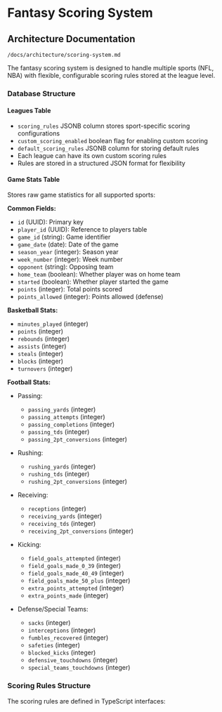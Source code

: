 # Fantasy Scoring System

## Architecture Documentation
`/docs/architecture/scoring-system.md`

The fantasy scoring system is designed to handle multiple sports (NFL, NBA) with flexible, configurable scoring rules stored at the league level.

### Database Structure

#### Leagues Table
- `scoring_rules` JSONB column stores sport-specific scoring configurations
- `custom_scoring_enabled` boolean flag for enabling custom scoring
- `default_scoring_rules` JSONB column for storing default rules
- Each league can have its own custom scoring rules
- Rules are stored in a structured JSON format for flexibility

#### Game Stats Table
Stores raw game statistics for all supported sports:

**Common Fields:**
- `id` (UUID): Primary key
- `player_id` (UUID): Reference to players table
- `game_id` (string): Game identifier
- `game_date` (date): Date of the game
- `season_year` (integer): Season year
- `week_number` (integer): Week number
- `opponent` (string): Opposing team
- `home_team` (boolean): Whether player was on home team
- `started` (boolean): Whether player started the game
- `points` (integer): Total points scored
- `points_allowed` (integer): Points allowed (defense)

**Basketball Stats:**
- `minutes_played` (integer)
- `points` (integer)
- `rebounds` (integer) 
- `assists` (integer)
- `steals` (integer)
- `blocks` (integer)
- `turnovers` (integer)

**Football Stats:**
- Passing:
  - `passing_yards` (integer)
  - `passing_attempts` (integer)
  - `passing_completions` (integer) 
  - `passing_tds` (integer)
  - `passing_2pt_conversions` (integer)

- Rushing:
  - `rushing_yards` (integer)
  - `rushing_tds` (integer)
  - `rushing_2pt_conversions` (integer)

- Receiving:
  - `receptions` (integer)
  - `receiving_yards` (integer)
  - `receiving_tds` (integer)
  - `receiving_2pt_conversions` (integer)

- Kicking:
  - `field_goals_attempted` (integer)
  - `field_goals_made_0_39` (integer)
  - `field_goals_made_40_49` (integer)
  - `field_goals_made_50_plus` (integer)
  - `extra_points_attempted` (integer)
  - `extra_points_made` (integer)

- Defense/Special Teams:
  - `sacks` (integer)
  - `interceptions` (integer)
  - `fumbles_recovered` (integer)
  - `safeties` (integer)
  - `blocked_kicks` (integer)
  - `defensive_touchdowns` (integer)
  - `special_teams_touchdowns` (integer)

### Scoring Rules Structure
The scoring rules are defined in TypeScript interfaces: